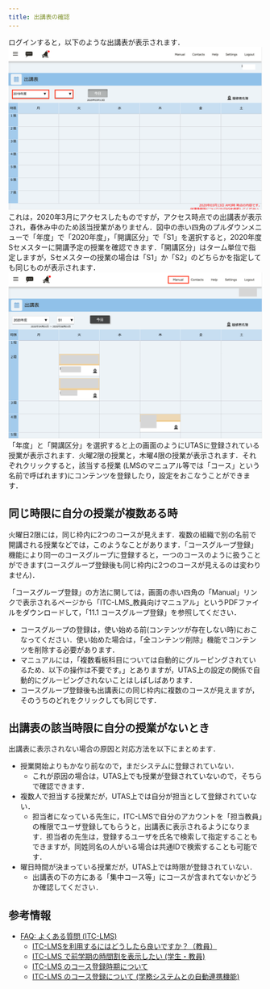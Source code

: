 ```yaml
---
title: 出講表の確認
---
```


ログインすると，以下のような出講表が表示されます．
![出講表1](img/schedule1.png)
これは，2020年3月にアクセスしたものですが，アクセス時点での出講表が表示され，春休み中のため該当授業がありません．図中の赤い四角のプルダウンメニューで「年度」で「2020年度」，「開講区分」で「S1」を選択すると，2020年度Sセメスターに開講予定の授業を確認できます．「開講区分」はターム単位で指定しますが，Sセメスターの授業の場合は「S1」か「S2」のどちらかを指定しても同じものが表示されます．
![出講表2](img/schedule2.png)
「年度」と「開講区分」を選択すると上の画面のようにUTASに登録されている授業が表示されます．火曜2限の授業と，木曜4限の授業が表示されます．それぞれクリックすると，該当する授業 (LMSのマニュアル等では「コース」という名前で呼ばれます)にコンテンツを登録したり，設定をおこなうことができます．

## 同じ時限に自分の授業が複数ある時
火曜日2限には，同じ枠内に2つのコースが見えます．複数の組織で別の名前で開講される授業などでは，このようなことがあります．「コースグループ登録」機能により同一のコースグループに登録すると，一つのコースのように扱うことができます(コースグループ登録後も同じ枠内に2つのコースが見えるのは変わりません)．

「コースグループ登録」の方法に関しては，画面の赤い四角の「Manual」リンクで表示されるページから「ITC-LMS_教員向けマニュアル」というPDFファイルをダウンロードして，「11.1 コースグループ登録」を参照してください．

*  コースグループの登録は，使い始める前(コンテンツが存在しない時)におこなってください．使い始めた場合は，「全コンテンツ削除」機能でコンテンツを削除する必要があります．
* マニュアルには，「複数看板科目については自動的にグルーピングされているため、以下の操作は不要です。」とありますが，UTAS上の設定の関係で自動的にグルーピングされないことはしばしばあります．
* コースグループ登録後も出講表にの同じ枠内に複数のコースが見えますが，そのうちのどれをクリックしても同じです．

## 出講表の該当時限に自分の授業がないとき
出講表に表示されない場合の原因と対応方法を以下にまとめます．

* 授業開始よりもかなり前なので，まだシステムに登録されていない．
  * これが原因の場合は，UTAS上でも授業が登録されていないので，そちらで確認できます．
* 複数人で担当する授業だが，UTAS上では自分が担当として登録されていない．
  * 担当者になっている先生に，ITC-LMSで自分のアカウントを「担当教員」の権限でユーザ登録してもらうと，出講表に表示されるようになります．担当者の先生は，登録するユーザを氏名で検索して指定することもできますが，同姓同名の人がいる場合は共通IDで検索することも可能です．
* 曜日時間が決まっている授業だが，UTAS上では時限が登録されていない．
  * 出講表の下の方にある「集中コース等」にコースが含まれてないかどうか確認してください．


## 参考情報
* <a href="https://www.ecc.u-tokyo.ac.jp/itc-lms/faq.html">FAQ: よくある質問 (ITC-LMS)</a>
  * <a href="https://www.ecc.u-tokyo.ac.jp/announcement/2014/03/12_1822.html">ITC-LMSを利用するにはどうしたら良いですか？（教員）</a>
  * <a href="https://www.ecc.u-tokyo.ac.jp/announcement/2014/09/03_1946.html">ITC-LMS で前学期の時間割を表示したい (学生・教員)</a>
  * <a href="https://www.ecc.u-tokyo.ac.jp/announcement/2014/08/22_1942.html">ITC-LMS のコース登録時期について</a>
  * <a href="https://www.ecc.u-tokyo.ac.jp/announcement/2015/03/30_2026.html">ITC-LMS のコース登録について (学務システムとの自動連携機能)</a>
